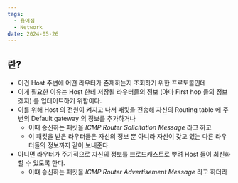```yaml
---
tags:
  - 용어집
  - Network
date: 2024-05-26
---
```

## 란?

- 이건 Host 주변에 어떤 라우터가 존재하는지 조회하기 위한 프로토콜인데
- 이게 필요한 이유는 Host 한테 저장될 라우터들의 정보 (아마 First hop 들의 정보겠지) 를 업데이트하기 위함이다.
- 이를 위해 Host 의 전원이 켜지고 나서 패킷을 전송해 자신의 Routing table 에 주변의 Default gateway 의 정보를 추가하거나
    - 이때 송신하는 패킷을 *ICMP Router Solicitation Message* 라고 하고
    - 이 패킷을 받은 라우터들은 자신의 정보 뿐 아니라 자신이 갖고 있는 다른 라우터들의 정보까지 같이 보내준다.
- 아니면 라우터가 주기적으로 자신의 정보를 브로드캐스트로 뿌려 Host 들이 최신화할 수 있도록 한다.
    - 이떄 송신하는 패킷을 *ICMP Router Advertisement Message* 라고 하더라